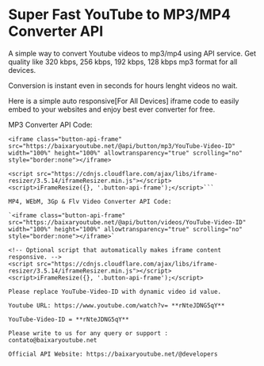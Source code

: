 # Super Fast YouTube to MP3/MP4 Converter API

A simple way to convert Youtube videos to mp3/mp4 using API service. Get quality like 320 kbps, 256 kbps, 192 kbps, 128 kbps mp3 format for all devices.

Conversion is instant even in seconds for hours lenght videos no wait.

Here is a simple auto responsive[For All Devices] iframe code to easily embed to your websites and enjoy best ever converter for free.

MP3 Converter API Code:

`<iframe class="button-api-frame" src="https://baixaryoutube.net/@api/button/mp3/YouTube-Video-ID" width="100%" height="100%" allowtransparency="true" scrolling="no" style="border:none"></iframe>`

```<!-- Optional script that automatically makes iframe content responsive. -->
<script src="https://cdnjs.cloudflare.com/ajax/libs/iframe-resizer/3.5.14/iframeResizer.min.js"></script>
<script>iFrameResize({}, '.button-api-frame');</script>```

MP4, WEbM, 3Gp & Flv Video Converter API Code:

`<iframe class="button-api-frame" src="https://baixaryoutube.net/@api/button/videos/YouTube-Video-ID" width="100%" height="100%" allowtransparency="true" scrolling="no" style="border:none"></iframe>`

<!-- Optional script that automatically makes iframe content responsive. -->
<script src="https://cdnjs.cloudflare.com/ajax/libs/iframe-resizer/3.5.14/iframeResizer.min.js"></script>
<script>iFrameResize({}, '.button-api-frame');</script>

Please replace YouTube-Video-ID with dynamic video id value.

Youtube URL: https://www.youtube.com/watch?v= **rNteJDNG5qY**

YouTube-Video-ID = **rNteJDNG5qY**

Please write to us for any query or support : contato@baixaryoutube.net

Official API Website: https://baixaryoutube.net/@developers
